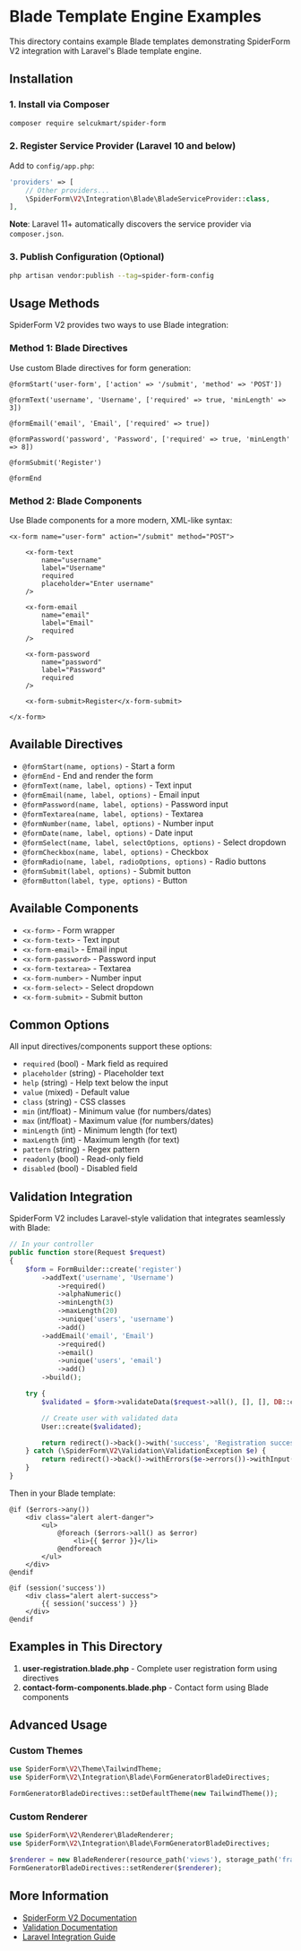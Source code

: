 # Blade Template Engine Examples

This directory contains example Blade templates demonstrating SpiderForm V2 integration with Laravel's Blade template engine.

## Installation

### 1. Install via Composer

```bash
composer require selcukmart/spider-form
```

### 2. Register Service Provider (Laravel 10 and below)

Add to `config/app.php`:

```php
'providers' => [
    // Other providers...
    \SpiderForm\V2\Integration\Blade\BladeServiceProvider::class,
],
```

**Note**: Laravel 11+ automatically discovers the service provider via `composer.json`.

### 3. Publish Configuration (Optional)

```bash
php artisan vendor:publish --tag=spider-form-config
```

## Usage Methods

SpiderForm V2 provides two ways to use Blade integration:

### Method 1: Blade Directives

Use custom Blade directives for form generation:

```blade
@formStart('user-form', ['action' => '/submit', 'method' => 'POST'])

@formText('username', 'Username', ['required' => true, 'minLength' => 3])

@formEmail('email', 'Email', ['required' => true])

@formPassword('password', 'Password', ['required' => true, 'minLength' => 8])

@formSubmit('Register')

@formEnd
```

### Method 2: Blade Components

Use Blade components for a more modern, XML-like syntax:

```blade
<x-form name="user-form" action="/submit" method="POST">

    <x-form-text
        name="username"
        label="Username"
        required
        placeholder="Enter username"
    />

    <x-form-email
        name="email"
        label="Email"
        required
    />

    <x-form-password
        name="password"
        label="Password"
        required
    />

    <x-form-submit>Register</x-form-submit>

</x-form>
```

## Available Directives

- `@formStart(name, options)` - Start a form
- `@formEnd` - End and render the form
- `@formText(name, label, options)` - Text input
- `@formEmail(name, label, options)` - Email input
- `@formPassword(name, label, options)` - Password input
- `@formTextarea(name, label, options)` - Textarea
- `@formNumber(name, label, options)` - Number input
- `@formDate(name, label, options)` - Date input
- `@formSelect(name, label, selectOptions, options)` - Select dropdown
- `@formCheckbox(name, label, options)` - Checkbox
- `@formRadio(name, label, radioOptions, options)` - Radio buttons
- `@formSubmit(label, options)` - Submit button
- `@formButton(label, type, options)` - Button

## Available Components

- `<x-form>` - Form wrapper
- `<x-form-text>` - Text input
- `<x-form-email>` - Email input
- `<x-form-password>` - Password input
- `<x-form-textarea>` - Textarea
- `<x-form-number>` - Number input
- `<x-form-select>` - Select dropdown
- `<x-form-submit>` - Submit button

## Common Options

All input directives/components support these options:

- `required` (bool) - Mark field as required
- `placeholder` (string) - Placeholder text
- `help` (string) - Help text below the input
- `value` (mixed) - Default value
- `class` (string) - CSS classes
- `min` (int/float) - Minimum value (for numbers/dates)
- `max` (int/float) - Maximum value (for numbers/dates)
- `minLength` (int) - Minimum length (for text)
- `maxLength` (int) - Maximum length (for text)
- `pattern` (string) - Regex pattern
- `readonly` (bool) - Read-only field
- `disabled` (bool) - Disabled field

## Validation Integration

SpiderForm V2 includes Laravel-style validation that integrates seamlessly with Blade:

```php
// In your controller
public function store(Request $request)
{
    $form = FormBuilder::create('register')
        ->addText('username', 'Username')
            ->required()
            ->alphaNumeric()
            ->minLength(3)
            ->maxLength(20)
            ->unique('users', 'username')
            ->add()
        ->addEmail('email', 'Email')
            ->required()
            ->email()
            ->unique('users', 'email')
            ->add()
        ->build();

    try {
        $validated = $form->validateData($request->all(), [], [], DB::connection()->getPdo());

        // Create user with validated data
        User::create($validated);

        return redirect()->back()->with('success', 'Registration successful!');
    } catch (\SpiderForm\V2\Validation\ValidationException $e) {
        return redirect()->back()->withErrors($e->errors())->withInput();
    }
}
```

Then in your Blade template:

```blade
@if ($errors->any())
    <div class="alert alert-danger">
        <ul>
            @foreach ($errors->all() as $error)
                <li>{{ $error }}</li>
            @endforeach
        </ul>
    </div>
@endif

@if (session('success'))
    <div class="alert alert-success">
        {{ session('success') }}
    </div>
@endif
```

## Examples in This Directory

1. **user-registration.blade.php** - Complete user registration form using directives
2. **contact-form-components.blade.php** - Contact form using Blade components

## Advanced Usage

### Custom Themes

```php
use SpiderForm\V2\Theme\TailwindTheme;
use SpiderForm\V2\Integration\Blade\FormGeneratorBladeDirectives;

FormGeneratorBladeDirectives::setDefaultTheme(new TailwindTheme());
```

### Custom Renderer

```php
use SpiderForm\V2\Renderer\BladeRenderer;
use SpiderForm\V2\Integration\Blade\FormGeneratorBladeDirectives;

$renderer = new BladeRenderer(resource_path('views'), storage_path('framework/views'));
FormGeneratorBladeDirectives::setRenderer($renderer);
```

## More Information

- [SpiderForm V2 Documentation](../../docs/V2/)
- [Validation Documentation](../../docs/V2/VALIDATION.md)
- [Laravel Integration Guide](../../README_V2.md#laravel-integration)
